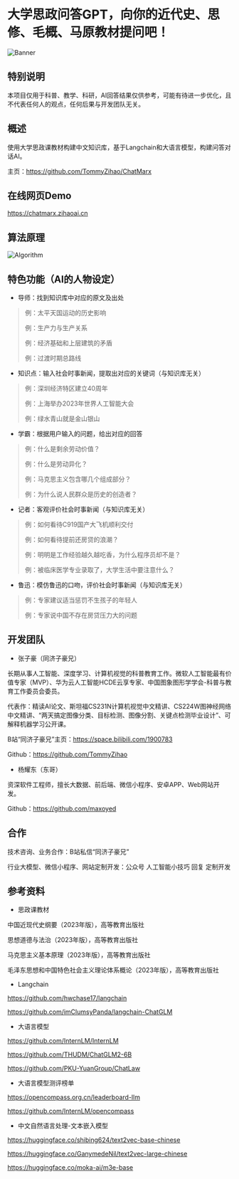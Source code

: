 # 大学思政问答GPT，向你的近代史、思修、毛概、马原教材提问吧！

![Banner](https://zihao-download.obs.cn-east-3.myhuaweicloud.com/20230715-charmarx/banner2.png)

## 特别说明

本项目仅用于科普、教学、科研，AI回答结果仅供参考，可能有待进一步优化，且不代表任何人的观点，任何后果与开发团队无关。

## 概述

使用大学思政课教材构建中文知识库，基于Langchain和大语言模型，构建问答对话AI。

主页：https://github.com/TommyZihao/ChatMarx

## 在线网页Demo

https://chatmarx.zihaoai.cn

## 算法原理

![Algorithm](https://zihao-download.obs.cn-east-3.myhuaweicloud.com/20230715-charmarx/algorithm2.png)

## 特色功能（AI的人物设定）

- 导师：找到知识库中对应的原文及出处

> 例：太平天国运动的历史影响
> 
> 例：生产力与生产关系
>
> 例：经济基础和上层建筑的矛盾
>
> 例：过渡时期总路线

- 知识点：输入社会时事新闻，提取出对应的关键词（与知识库无关）

> 例：深圳经济特区建立40周年
>
> 例：上海举办2023年世界人工智能大会
>
> 例：绿水青山就是金山银山

- 学霸：根据用户输入的问题，给出对应的回答

> 例：什么是剩余劳动价值？
>
> 例：什么是劳动异化？
>
> 例：马克思主义包含哪几个组成部分？
>
> 例：为什么说人民群众是历史的创造者？

- 记者：客观评价社会时事新闻（与知识库无关）

> 例：如何看待C919国产大飞机顺利交付
>
> 例：如何看待提前还房贷的浪潮？
>
> 例：明明是工作经验越久越吃香，为什么程序员却不是？
>
> 例：被临床医学专业录取了，大学生活中要注意什么？

- 鲁迅：模仿鲁迅的口吻，评价社会时事新闻（与知识库无关）

> 例：专家建议适当惩罚不生孩子的年轻人
>
> 例：专家说中国不存在房贷压力大的问题

## 开发团队

- 张子豪（同济子豪兄）

长期从事人工智能、深度学习、计算机视觉的科普教育工作。微软人工智能最有价值专家（MVP）、华为云人工智能HCDE云享专家、中国图象图形学学会-科普与教育工作委员会委员。

代表作：精读AI论文、斯坦福CS231N计算机视觉中文精讲、CS224W图神经网络中文精讲、“两天搞定图像分类、目标检测、图像分割、关键点检测毕业设计”、可解释机器学习公开课。

B站“同济子豪兄”主页：https://space.bilibili.com/1900783

Github：https://github.com/TommyZihao

- 杨耀东（东哥）

资深软件工程师，擅长大数据、前后端、微信小程序、安卓APP、Web网站开发。

Github：https://github.com/maxoyed

## 合作

技术咨询、业务合作：B站私信“同济子豪兄”

行业大模型、微信小程序、网站定制开发：公众号 人工智能小技巧 回复 定制开发

## 参考资料

- 思政课教材

中国近现代史纲要（2023年版），高等教育出版社

思想道德与法治（2023年版），高等教育出版社

马克思主义基本原理（2023年版），高等教育出版社

毛泽东思想和中国特色社会主义理论体系概论（2023年版），高等教育出版社

- Langchain

https://github.com/hwchase17/langchain

https://github.com/imClumsyPanda/langchain-ChatGLM

- 大语言模型

https://github.com/InternLM/InternLM

https://github.com/THUDM/ChatGLM2-6B

https://github.com/PKU-YuanGroup/ChatLaw

- 大语言模型测评榜单

https://opencompass.org.cn/leaderboard-llm

https://github.com/InternLM/opencompass

- 中文自然语言处理-文本嵌入模型

https://huggingface.co/shibing624/text2vec-base-chinese

https://huggingface.co/GanymedeNil/text2vec-large-chinese

https://huggingface.co/moka-ai/m3e-base






